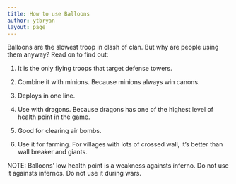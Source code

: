 ```yaml
---
title: How to use Balloons
author: ytbryan
layout: page
---
```

Balloons are the slowest troop in clash of clan. But why are people using them anyway? Read on to find out: 

1. It is the only flying troops that target defense towers. 

2. Combine it with minions. Because minions always win canons. 

3. Deploys in one line. 

4. Use with dragons. Because dragons has one of the highest level of health point in the game. 

5. Good for clearing air bombs. 

6. Use it for farming. For villages with lots of crossed wall, it&#8217;s better than wall breaker and giants. 

NOTE: Balloons&#8217; low health point is a weakness againsts inferno. Do not use it againsts infernos. Do not use it during wars.